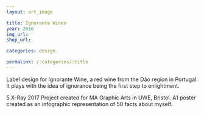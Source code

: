 ```yaml
---
layout: art_image

title: Ignorante Wines
year: 2016
img_url: 
shop_url:

categories: design

permalink: /:categories/:title
---
```


Label design for Ignorante Wine, a red wine from the Dão region in Portugal. It plays with the idea of ignorance being the first step to enlightment.

5.X-Ray
2017
Project created for MA Graphic Arts in UWE, Bristol. A1 poster created as an infographic representation of 50 facts about myself.